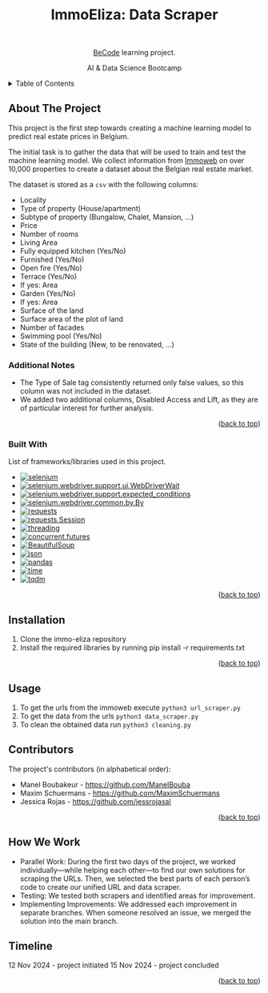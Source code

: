 <h1 align="center">ImmoEliza: Data Scraper</h1> <br>
<p align="center">
  <a href="https://becode.org/" target="_blank">BeCode</a> learning project.
</p>
<p align="center">AI & Data Science Bootcamp</p>

<details>
  <summary>Table of Contents</summary>
  <ol>
    <li>
      <a href="#about-the-project">About The Project</a>
      <ul>
        <li><a href="#built-with">Built With</a></li>
      </ul>
    </li>
    <li> <a href="#installation">Installation</a></li>
    <li><a href="#usage">Usage</a></li>
    <li><a href="#contributors">Contributors</a></li>
    <li><a href="#timeline">Timeline</a></li>
  </ol>
</details>

## **About The Project**
This project is the first step towards creating a machine learning model to predict real estate prices in Belgium.

The initial task is to gather the data that will be used to train and test the machine learning model. We collect information from [Immoweb](immoweb.be) on over 10,000 properties to create a dataset about the Belgian real estate market.

The dataset is stored as a `csv` with the following columns:
* Locality
* Type of property (House/apartment)
* Subtype of property (Bungalow, Chalet, Mansion, ...)
* Price
* Number of rooms
* Living Area
* Fully equipped kitchen (Yes/No)
* Furnished (Yes/No)
* Open fire (Yes/No)
* Terrace (Yes/No)
* If yes: Area
* Garden (Yes/No)
* If yes: Area
* Surface of the land
* Surface area of the plot of land
* Number of facades
* Swimming pool (Yes/No)
* State of the building (New, to be renovated, ...)

### Additional Notes
* The Type of Sale tag consistently returned only false values, so this column was not included in the dataset.
* We added two additional columns, Disabled Access and Lift, as they are of particular interest for further analysis.

<p align="right">(<a href="#readme-top">back to top</a>)</p>

### Built With
List of frameworks/libraries used in this project.

* [![selenium](https://img.shields.io/badge/Selenium-Automation-yellow)](https://selenium.dev/) 
* [![selenium.webdriver.support.ui.WebDriverWait](https://img.shields.io/badge/WebDriverWait-Module-yellow)](https://selenium.dev/) 
* [![selenium.webdriver.support.expected_conditions](https://img.shields.io/badge/expected_conditions-Module-yellow)](https://selenium.dev/)
* [![selenium.webdriver.common.by.By](https://img.shields.io/badge/By-Module-yellow)](https://selenium.dev/) 
* [![requests](https://img.shields.io/badge/Requests-HTTP-blue)](https://docs.python-requests.org/) 
* [![requests.Session](https://img.shields.io/badge/requests.Session-HTTP%20Session-blue)](https://docs.python-requests.org/) 
* [![threading](https://img.shields.io/badge/threading-Module-green)](https://docs.python.org/3/library/threading.html) 
* [![concurrent.futures](https://img.shields.io/badge/concurrent.futures-Module-green)](https://docs.python.org/3/library/concurrent.futures.html) 
* [![BeautifulSoup](https://img.shields.io/badge/BeautifulSoup-HTML%20Parsing-brightgreen)](https://www.crummy.com/software/BeautifulSoup/) 
* [![json](https://img.shields.io/badge/JSON-Data-orange)](https://docs.python.org/3/library/json.html) 
* [![pandas](https://img.shields.io/badge/pandas-Dataframe-blue)](https://pandas.pydata.org/) 
* [![time](https://img.shields.io/badge/time-Time%20Functions-red)](https://docs.python.org/3/library/time.html) 
* [![tqdm](https://img.shields.io/badge/tqdm-Progress%20Bar-blue)](https://tqdm.github.io/) 

<p align="right">(<a href="#readme-top">back to top</a>)</p>

## **Installation**
1. Clone the immo-eliza repository
2. Install the required libraries by running pip install -r requirements.txt

<p align="right">(<a href="#readme-top">back to top</a>)</p>

## **Usage**
1. To get the urls from the immoweb execute `python3 url_scraper.py`
2. To get the data from the urls `python3 data_scraper.py`
3. To clean the obtained data run `python3 cleaning.py`

## **Contributors**
The project's contributors (in alphabetical order):
* Manel Boubakeur - https://github.com/ManelBouba
* Maxim Schuermans - https://github.com/MaximSchuermans
* Jessica Rojas - https://github.com/jessrojasal

<p align="right">(<a href="#readme-top">back to top</a>)</p>

## **How We Work**
* Parallel Work: During the first two days of the project, we worked individually—while helping each other—to find our own solutions for scraping the URLs. Then, we selected the best parts of each person’s code to create our unified URL and data scraper.
* Testing: We tested both scrapers and identified areas for improvement.
* Implementing Improvements: We addressed each improvement in separate branches. When someone resolved an issue, we merged the solution into the main branch.


## **Timeline**
12 Nov 2024 - project initiated 
15 Nov 2024 - project concluded

<p align="right">(<a href="#readme-top">back to top</a>)</p>
